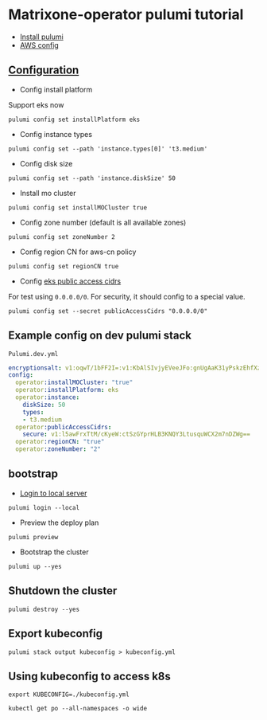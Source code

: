 # Matrixone-operator pulumi tutorial

- [Install pulumi](https://www.pulumi.com/docs/get-started/install/)
- [AWS config](https://docs.aws.amazon.com/cli/latest/userguide/cli-configure-quickstart.html)

## [Configuration](https://www.pulumi.com/docs/intro/concepts/config/)

- Config install platform

Support eks now

```shell
pulumi config set installPlatform eks
```

- Config instance types

```shell
pulumi config set --path 'instance.types[0]' 't3.medium'
```

- Config disk size

```shell
pulumi config set --path 'instance.diskSize' 50
```

- Install mo cluster

```shell
pulumi config set installMOCluster true
```

- Config zone number (default is all available zones)

```shell
pulumi config set zoneNumber 2
```

- Config region CN for aws-cn policy

```shell
pulumi config set regionCN true
```

- Config [eks public access cidrs](https://docs.aws.amazon.com/eks/latest/userguide/cluster-endpoint.html)

For test using  `0.0.0.0/0`. For security, it should config to a special value.

```shell
pulumi config set --secret publicAccessCidrs "0.0.0.0/0"
```

## Example config on dev pulumi stack 

`Pulumi.dev.yml`

```yaml
encryptionsalt: v1:oqwT/1bFF2I=:v1:KbAlSIvjyEVeeJFo:gnUgAaK31yPskzEhfXzsV+YfIxQjEg==
config:
  operator:installMOCluster: "true"
  operator:installPlatform: eks
  operator:instance:
    diskSize: 50
    types:
    - t3.medium
  operator:publicAccessCidrs:
    secure: v1:l5awFrxTtM/cKyeW:ctSzGYprHLB3KNQY3LtusquWCX2m7nDZWg==
  operator:regionCN: "true"
  operator:zoneNumber: "2"
```

## bootstrap

- [Login to local server](https://www.pulumi.com/docs/intro/concepts/state/#logging-into-the-local-filesystem-backend)

```shell
pulumi login --local
```

- Preview the deploy plan

```shell
pulumi preview
```

- Bootstrap the cluster

```shell
pulumi up --yes
```

## Shutdown the cluster

```shell
pulumi destroy --yes
```

## Export kubeconfig

```shell
pulumi stack output kubeconfig > kubeconfig.yml
```

## Using kubeconfig to access k8s

```shell
export KUBECONFIG=./kubeconfig.yml

kubectl get po --all-namespaces -o wide
```
